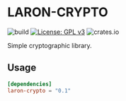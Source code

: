 # LARON-CRYPTO
![build](https://github.com/laron-tech/laron-crypto/actions/workflows/rust.yml/badge.svg)
[![License: GPL v3](https://img.shields.io/badge/License-GPLv3-blue.svg)](https://www.gnu.org/licenses/gpl-3.0)
![crates.io](https://img.shields.io/crates/v/laron-crypto.svg)

Simple cryptographic library.

## Usage
```toml
[dependencies]
laron-crypto = "0.1"
```

